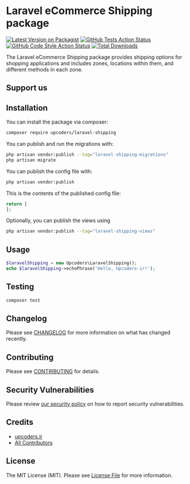
# Laravel eCommerce Shipping package

[![Latest Version on Packagist](https://img.shields.io/packagist/v/upcoders/laravel-shipping.svg?style=flat-square)](https://packagist.org/packages/upcoders-ir/laravel-shipping)
[![GitHub Tests Action Status](https://img.shields.io/github/workflow/status/upcoders/laravel-shipping/run-tests?label=tests)](https://github.com/upcoders-ir/laravel-shipping/actions?query=workflow%3Arun-tests+branch%3Amain)
[![GitHub Code Style Action Status](https://img.shields.io/github/workflow/status/upcoders/laravel-shipping/Check%20&%20fix%20styling?label=code%20style)](https://github.com/upcoders-ir/laravel-shipping/actions?query=workflow%3A"Check+%26+fix+styling"+branch%3Amain)
[![Total Downloads](https://img.shields.io/packagist/dt/upcoders/laravel-shipping.svg?style=flat-square)](https://packagist.org/packages/upcoders-ir/laravel-shipping)

The Laravel eCommerce Shipping package provides shipping options for shopping applications and includes zones, locations within them, and different methods in each zone. 
## Support us

## Installation

You can install the package via composer:

```bash
composer require upcoders/laravel-shipping
```

You can publish and run the migrations with:

```bash
php artisan vendor:publish --tag="laravel-shipping-migrations"
php artisan migrate
```

You can publish the config file with:

```bash
php artisan vendor:publish
```

This is the contents of the published config file:

```php
return [
];
```

Optionally, you can publish the views using

```bash
php artisan vendor:publish --tag="laravel-shipping-views"
```

## Usage

```php
$laravelShipping = new Upcoders\LaravelShipping();
echo $laravelShipping->echoPhrase('Hello, Upcoders-ir!');
```

## Testing

```bash
composer test
```

## Changelog

Please see [CHANGELOG](CHANGELOG.md) for more information on what has changed recently.

## Contributing

Please see [CONTRIBUTING](https://github.com/spatie/.github/blob/main/CONTRIBUTING.md) for details.

## Security Vulnerabilities

Please review [our security policy](../../security/policy) on how to report security vulnerabilities.

## Credits

- [upcoders.ir](https://github.com/upcoders.ir)
- [All Contributors](../../contributors)

## License

The MIT License (MIT). Please see [License File](LICENSE.md) for more information.
